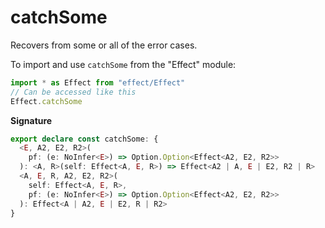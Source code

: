 # catchSome

Recovers from some or all of the error cases.

To import and use `catchSome` from the "Effect" module:

```ts
import * as Effect from "effect/Effect"
// Can be accessed like this
Effect.catchSome
```

**Signature**

```ts
export declare const catchSome: {
  <E, A2, E2, R2>(
    pf: (e: NoInfer<E>) => Option.Option<Effect<A2, E2, R2>>
  ): <A, R>(self: Effect<A, E, R>) => Effect<A2 | A, E | E2, R2 | R>
  <A, E, R, A2, E2, R2>(
    self: Effect<A, E, R>,
    pf: (e: NoInfer<E>) => Option.Option<Effect<A2, E2, R2>>
  ): Effect<A | A2, E | E2, R | R2>
}
```
